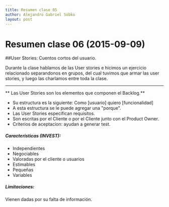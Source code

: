```yaml
---
title: Resumen clase 05
author: Alejandro Gabriel Sobko
layout: post
---
```


Resumen clase 06 (2015-09-09)
=============================

##User Stories: Cuentos cortos del usuario.

Durante la clase hablamos de las User stories e hicimos un ejercicio relacionado separandonos en grupos, del cual tuvimos que armar las user stories, y luego las charlamos entre toda la clase. 

___

** Las User Stories son los elementos que componen el Backlog.**

* Su estructura es la siguiente: Como [usuario] quiero [funcionalidad]
* A esta estructura se le puede agregar una "porque".
* Las User Stories especifican requisitos.
* Son escritas por el Cliente o por el Cliente junto con el Product Owner.
* Criterios de aceptacion: ayudan a generar test.

##### Caracteristicas (INVEST):
* Independientes
* Negociables
* Valoradas por el cliente o usuarios
* Estimables
* Pequeñas
* Variables

##### Limitaciones:
Vienen dadas por su falta de información.
